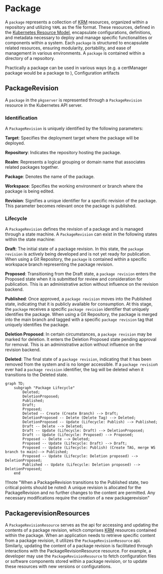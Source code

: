 # Package

A `package` represents a collection of [KRM][KRM] resources, organized within a repository and utilizing `YAML` as the file format. These resources, defined in the [Kubernetes Resource Model][KRM], encapsulate configurations, definitions, and metadata necessary to deploy and manage specific functionalities or components within a system. Each `package` is structured to encapsulate related resources, ensuring modularity, portability, and ease of management in various environments. A `package` is contained within a directory of a repsoitory.

Practically a package can be used in various ways (e.g. a certManager package would be a package to ), Configuration artifacts

## PackageRevision

A `package` in the `pkgserver` is represented through a `PackageRevision` resource in the Kubernetes API server. 

### Identification

A `PackageRevision` is uniquely identified by the following parameters:

**Target**: Specifies the deployment target where the package will be deployed.

**Repository**: Indicates the repository hosting the package.

**Realm**: Represents a logical grouping or domain name that associates related packages together.

**Package**: Denotes the name of the package.

**Workspace**: Specifies the working environment or branch where the package is being edited.

**Revision**: Signifies a unique identifier for a specific revision of the package. This parameter becomes relevant once the package is published.

### Lifecycle

A `PackageRevision` defines the revision of a package and is managed through a state machine. A `PackageRevision` can exist in the following states within the state machine:

**Draft**: The initial state of a package revision. In this state, the `package revision` is actively being developed and is not yet ready for publication.
    When using a Git Repository, the `package` is contained within a specific workspace branch representing the package revision.

**Proposed**: Transitioning from the Draft state, a `package revision` enters the Proposed state when it is submitted for review and consideration for publication. This is an administrative action without influence on the revision backend.

**Published**: Once approved, a `package revision` moves into the Published state, indicating that it is publicly available for consumption. At this stage, the `package` receives a specific `package revision` identifier that uniquely identifies the package.
    When using a Git Repository, the package is merged into the main branch and tagged with a specific `package revision` tag that uniquely identifies the package.

**Deletion Proposed**: In certain circumstances, a `package revision` may be marked for deletion. It enters the Deletion Proposed state pending approval for removal. This is an administrative action without influence on the revision backend.

**Deleted**: The final state of a `package revision`, indicating that it has been removed from the system and is no longer accessible. If a `package revisio`n ever had a `package revision` identifier, the tag will be deleted when it transitions to the Deleted state.

```mermaid
graph TD;
    subgraph "Package Lifecycle"
        Deleted;
        DeletionProposed;
        Published;
        Draft;
        Proposed;
        Deleted -- Create (Create Branch) --> Draft;
        DeletionProposed -- Delete (Delete Tag) --> Deleted;
        DeletionProposed -- Update (Lifecycle: Publish) --> Published;
        Draft -- Delete --> Deleted;
        Draft -- Update (Lifecycle: Draft) --> DeletionProposed;
        Draft -- Update (Lifecycle: Proposed) --> Proposed;
        Proposed -- Delete --> Deleted;
        Proposed -- Update (Lifecycle: Draft) --> Draft;
        Proposed -- Update (Lifecycle: Publish) (Create TAG, merge WS branch to main)--> Published;
        Proposed -- Update (Lifecycle: Deletion proposed) --> DeletionProposed;
        Published -- Update (Lifecycle: Deletion proposed) --> DeletionProposed;
    end
```

!!!note "When a PackageRevision transitions to the Published state, two critical points should be noted: A unique revision is allocated for the PackageRevision and no further changes to the content are permitted. Any necessary modifications require the creation of a new packagerevision"

## PackagerevisionResources

A `PackageRevisionResource` serves as the api for accessing and updating the contents of a package revision, which comprises [KRM][KRM] resources contained within the package. When an application needs to retrieve specific content from a package revision, it utilizes the `PackageRevisionResource` api. Similarly, updating the content of a package revision is facilitated through interactions with the PackageRevisionResource resource. For example, a developer may use the `PackageRevisionResource` to fetch configuration files or software components stored within a package revision, or to update these resources with new versions or configurations.

[KRM]: https://github.com/kubernetes/design-proposals-archive/blob/main/architecture/resource-management.md